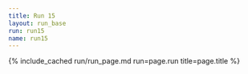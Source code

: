 ```yaml
---
title: Run 15
layout: run_base
run: run15
name: run15
---
```

{% include_cached run/run_page.md run=page.run title=page.title %}
